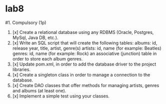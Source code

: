 # lab8
#1. Compulsory (1p)
1. [x] Create a relational database using any RDBMS (Oracle, Postgres, MySql, Java DB, etc.).
2. [x] Write an SQL script that will create the following tables:
   albums: id, release year, title, artist, genre(s)
   artists: id, name (for example: Beatles)
   genres: id, name (for example: Rock)
   an associative (junction) table in order to store each album genres.
4. [x] Update pom.xml, in order to add the database driver to the project libraries.
4. [x] Create a singleton class in order to manage a connection to the database.
5. [x] Create DAO classes that offer methods for managing artists, genres and albums (at least one).
6. [x] Implement a simple test using your classes.